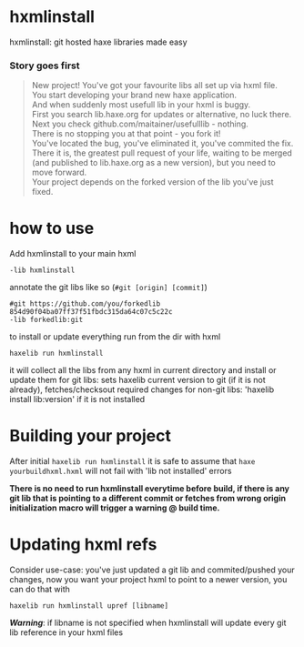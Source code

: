 # hxmlinstall
hxmlinstall: git hosted haxe libraries made easy

### Story goes first
>New project! You've got your favourite libs all set up via hxml file.  
You start developing your brand new haxe application.  
And when suddenly most usefull lib in your hxml is buggy.  
First you search lib.haxe.org for updates or alternative, no luck there.  
Next you check github.com/maitainer/usefulllib - nothing.  
There is no stopping you at that point - you fork it!  
You've located the bug, you've eliminated it, you've commited the fix.  
There it is, the greatest pull request of your life, waiting to be merged   
(and published to lib.haxe.org as a new version), but you need to move forward.  
Your project depends on the forked version of the lib you've just fixed.  

# how to use

Add hxmlinstall to your main hxml
```
-lib hxmlinstall
```
annotate the git libs like so (```#git [origin] [commit]```)
```
#git https://github.com/you/forkedlib 854d90f04ba07ff37f51fbdc315da64c07c5c22c
-lib forkedlib:git
```
to install or update everything run from the dir with hxml
```
haxelib run hxmlinstall
```
it will collect all the libs from any hxml in current directory and install or update them 
for git libs: sets haxelib current version to git (if it is not already), fetches/checksout required changes
for non-git libs: 'haxelib install lib:version' if it is not installed

# Building your project
After initial 
```haxelib run hxmlinstall``` 
it is safe to assume that 
```haxe yourbuildhxml.hxml```
will not fail with 'lib not installed' errors

**There is no need to run hxmlinstall everytime before build,
if there is any git lib that is pointing to a different commit or fetches from wrong origin
initialization macro will trigger a warning @ build time.**

# Updating hxml refs
Consider use-case: you've just updated a git lib and commited/pushed your changes, 
now you want your project hxml to point to a newer version, you can do that with
```
haxelib run hxmlinstall upref [libname]
```
***Warning***: if libname is not specified when hxmlinstall will update every git lib reference in your hxml files
